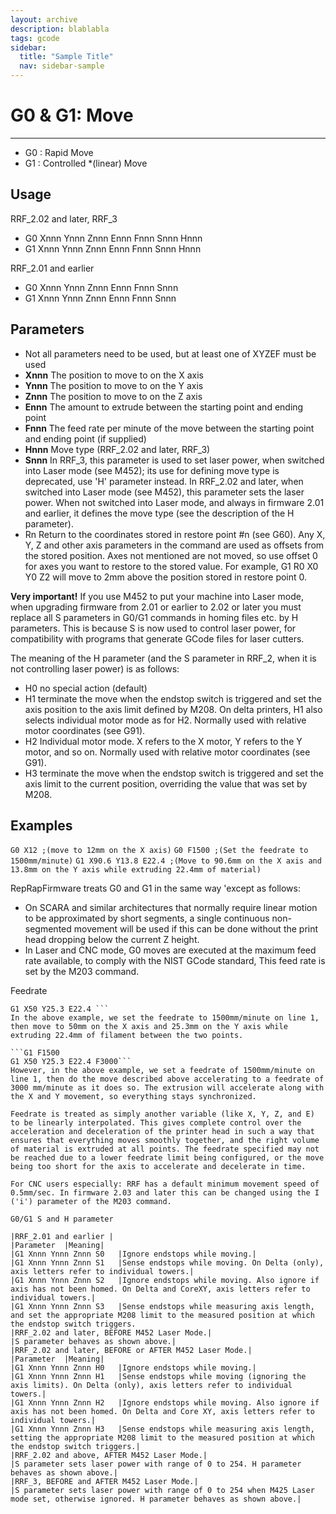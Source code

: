 ```yaml
---
layout: archive
description: blablabla
tags: gcode
sidebar:
  title: "Sample Title"
  nav: sidebar-sample
---
```


# G0 & G1: Move #
***

+ G0 : Rapid Move
+ G1 : Controlled *(linear) Move

## Usage ##

RRF_2.02 and later, RRF_3
+ G0 Xnnn Ynnn Znnn Ennn Fnnn Snnn Hnnn
+ G1 Xnnn Ynnn Znnn Ennn Fnnn Snnn Hnnn

RRF_2.01 and earlier
+ G0 Xnnn Ynnn Znnn Ennn Fnnn Snnn
+ G1 Xnnn Ynnn Znnn Ennn Fnnn Snnn

## Parameters ##

+ Not all parameters need to be used, but at least one of XYZEF must be used
+ **Xnnn** The position to move to on the X axis
+ **Ynnn** The position to move to on the Y axis
+ **Znnn** The position to move to on the Z axis
+ **Ennn** The amount to extrude between the starting point and ending point
+ **Fnnn** The feed rate per minute of the move between the starting point and ending point (if supplied)
+ **Hnnn** Move type (RRF_2.02 and later, RRF_3)
+ **Snnn** In RRF_3, this parameter is used to set laser power, when switched into Laser mode (see M452); its use for defining move type is deprecated, use 'H' parameter instead. In RRF_2.02 and later, when switched into Laser mode (see M452), this parameter sets the laser power. When not switched into Laser mode, and always in firmware 2.01 and earlier, it defines the move type (see the description of the H parameter).
+ Rn Return to the coordinates stored in restore point #n (see G60). Any X, Y, Z and other axis parameters in the command are used as offsets from the stored position. Axes not mentioned are not moved, so use offset 0 for axes you want to restore to the stored value. For example, G1 R0 X0 Y0 Z2 will move to 2mm above the position stored in restore point 0.

**Very important!** If you use M452 to put your machine into Laser mode, when upgrading firmware from 2.01 or earlier to 2.02 or later you must replace all S parameters in G0/G1 commands in homing files etc. by H parameters. This is because S is now used to control laser power, for compatibility with programs that generate GCode files for laser cutters.

The meaning of the H parameter (and the S parameter in RRF_2, when it is not controlling laser power) is as follows:

+ H0 no special action (default)
+ H1 terminate the move when the endstop switch is triggered and set the axis position to the axis limit defined by M208. On delta printers, H1 also selects individual motor mode as for H2. Normally used with relative motor coordinates (see G91).
+ H2 Individual motor mode. X refers to the X motor, Y refers to the Y motor, and so on. Normally used with relative motor coordinates (see G91).
+ H3 terminate the move when the endstop switch is triggered and set the axis limit to the current position, overriding the value that was set by M208.

## Examples ##

``` G0 X12 ;(move to 12mm on the X axis) ```
``` G0 F1500 ;(Set the feedrate to 1500mm/minute) ```
``` G1 X90.6 Y13.8 E22.4 ;(Move to 90.6mm on the X axis and 13.8mm on the Y axis while extruding 22.4mm of material) ```

RepRapFirmware treats G0 and G1 in the same way 'except as follows:

+ On SCARA and similar architectures that normally require linear motion to be approximated by short segments, a single continuous non-segmented movement will be used if this can be done without the print head dropping below the current Z height.
+ In Laser and CNC mode, G0 moves are executed at the maximum feed rate available, to comply with the NIST GCode standard, This feed rate is set by the M203 command.

Feedrate

```G1 F1500
G1 X50 Y25.3 E22.4 ```
In the above example, we set the feedrate to 1500mm/minute on line 1, then move to 50mm on the X axis and 25.3mm on the Y axis while extruding 22.4mm of filament between the two points.

```G1 F1500
G1 X50 Y25.3 E22.4 F3000```
However, in the above example, we set a feedrate of 1500mm/minute on line 1, then do the move described above accelerating to a feedrate of 3000 mm/minute as it does so. The extrusion will accelerate along with the X and Y movement, so everything stays synchronized.

Feedrate is treated as simply another variable (like X, Y, Z, and E) to be linearly interpolated. This gives complete control over the acceleration and deceleration of the printer head in such a way that ensures that everything moves smoothly together, and the right volume of material is extruded at all points. The feedrate specified may not be reached due to a lower feedrate limit being configured, or the move being too short for the axis to accelerate and decelerate in time.

For CNC users especially: RRF has a default minimum movement speed of 0.5mm/sec. In firmware 2.03 and later this can be changed using the I ('i') parameter of the M203 command.

G0/G1 S and H parameter

|RRF_2.01 and earlier |
|Parameter	|Meaning|
|G1 Xnnn Ynnn Znnn S0	|Ignore endstops while moving.|
|G1 Xnnn Ynnn Znnn S1	|Sense endstops while moving. On Delta (only), axis letters refer to individual towers.|
|G1 Xnnn Ynnn Znnn S2	|Ignore endstops while moving. Also ignore if axis has not been homed. On Delta and CoreXY, axis letters refer to individual towers.|
|G1 Xnnn Ynnn Znnn S3	|Sense endstops while measuring axis length, and set the appropriate M208 limit to the measured position at which the endstop switch triggers.
|RRF_2.02 and later, BEFORE M452 Laser Mode.|
|S parameter behaves as shown above.|
|RRF_2.02 and later, BEFORE or AFTER M452 Laser Mode.|
|Parameter	|Meaning|
|G1 Xnnn Ynnn Znnn H0	|Ignore endstops while moving.|
|G1 Xnnn Ynnn Znnn H1	|Sense endstops while moving (ignoring the axis limits). On Delta (only), axis letters refer to individual towers.|
|G1 Xnnn Ynnn Znnn H2	|Ignore endstops while moving. Also ignore if axis has not been homed. On Delta and Core XY, axis letters refer to individual towers.|
|G1 Xnnn Ynnn Znnn H3	|Sense endstops while measuring axis length, setting the appropriate M208 limit to the measured position at which the endstop switch triggers.|
|RRF_2.02 and above, AFTER M452 Laser Mode.|
|S parameter sets laser power with range of 0 to 254. H parameter behaves as shown above.|
|RRF_3, BEFORE and AFTER M452 Laser Mode.|
|S parameter sets laser power with range of 0 to 254 when M425 Laser mode set, otherwise ignored. H parameter behaves as shown above.|
